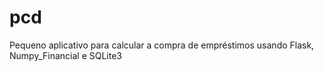 # pcd
Pequeno aplicativo para calcular a compra de empréstimos usando Flask, Numpy_Financial e SQLite3
